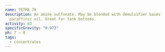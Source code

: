 ```yaml
---
name: TETRA 70
description: An amine sulfonate. May be blended with demulsifier bases to treat
  paraffinic oil. Great for tank bottoms.
activity: 63
specificGravity: "0.973"
ph: 7 – 8
tags:
  - concentrates
---
```

